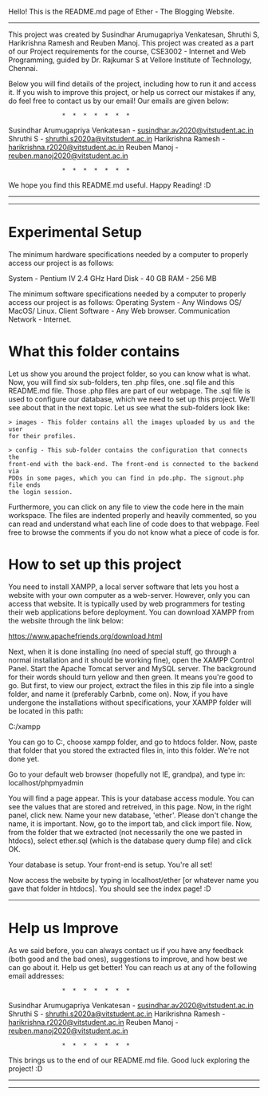 Hello! This is the README.md page of Ether - The Blogging Website.

-----------------------------------------------------------------------------------------

This project was created by Susindhar Arumugapriya Venkatesan, Shruthi S, Harikrishna
Ramesh and Reuben Manoj. This project was created as a part of our Project
requirements for the course, CSE3002 - Internet and Web Programming, guided by
Dr. Rajkumar S at Vellore Institute of Technology, Chennai.

Below you will find details of the project, including how to run it and access it.
If you wish to improve this project, or help us correct our mistakes if any, do
feel free to contact us by our email! Our emails are given below:

                   *  *  *  *  *  *  *

Susindhar Arumugapriya Venkatesan - susindhar.av2020@vitstudent.ac.in
Shruthi S - shruthi.s2020a@vitstudent.ac.in
Harikrishna Ramesh - harikrishna.r2020@vitstudent.ac.in
Reuben Manoj - reuben.manoj2020@vitstudent.ac.in

                   *  *  *  *  *  *  *

We hope you find this README.md useful. Happy Reading! :D

-----------------------------------------------------------------------------------------
-----------------------------------------------------------------------------------------

# Experimental Setup

The minimum hardware specifications needed by a computer to properly access our project
is as follows:

System - Pentium IV 2.4 GHz
Hard Disk - 40 GB
RAM - 256 MB

The minimum software specifications needed by a computer to properly access our project
is as follows:
Operating System - Any Windows OS/ MacOS/ Linux.
Client Software - Any Web browser.
Communication Network - Internet.

# What this folder contains

Let us show you around the project folder, so you can know what is what. Now, you
will find six sub-folders, ten .php files, one .sql file and this README.md file.
Those .php files are part of our webpage. The .sql file is used to configure our
database, which we need to set up this project. We'll see about that in the next
topic. Let us see what the sub-folders look like:

    > images - This folder contains all the images uploaded by us and the user
    for their profiles.

    > config - This sub-folder contains the configuration that connects the
    front-end with the back-end. The front-end is connected to the backend via
    PDOs in some pages, which you can find in pdo.php. The signout.php file ends
    the login session.

Furthermore, you can click on any file to view the code here in the main workspace.
The files are indented properly and heavily commented, so you can read and
understand what each line of code does to that webpage. Feel free to browse the
comments if you do not know what a piece of code is for.

# How to set up this project

You need to install XAMPP, a local server software that lets you host a website
with your own computer as a web-server. However, only you can access that website.
It is typically used by web programmers for testing their web applications before
deployment. You can download XAMPP from the website through the link  below:

https://www.apachefriends.org/download.html

Next, when it is done installing (no need of special stuff, go through a normal
installation and it should be working fine), open the XAMPP Control Panel. Start
the Apache Tomcat server and MySQL server. The background for their words should turn
yellow and then green. It means you're good to go. But first, to view our project,
extract the files in this zip file into a single folder, and name it (preferably 
Carbnb, come on). Now, if you have undergone the installations without specifications,
your XAMPP folder will be located in this path:

C:/xampp

You can go to C:, choose xampp folder, and go to htdocs folder. Now, paste that folder
that you stored the extracted files in, into this folder. We're not done yet.

Go to your default web browser (hopefully not IE, grandpa), and type in:
localhost/phpmyadmin

You will find a page appear. This is your database access module. You can see the values
that are stored and retreived, in this page. Now, in the right panel, click new. Name
your new database, 'ether'. Please don't change the name, it is important. Now, go to
the import tab, and click import file. Now, from the folder that we extracted (not
necessarily the one we pasted in htdocs), select ether.sql (which is the database query
dump file) and click OK.

Your database is setup. Your front-end is setup. You're all set!

Now access the website by typing in localhost/ether [or whatever name you gave that
folder in htdocs]. You should see the index page! :D

------------------------------------------------------------------------------------------

# Help us Improve

As we said before, you can always contact us if you have any feedback (both good and the
bad ones), suggestions to improve, and how best we can go about it. Help us get better!
You can reach us at any of the following email addresses:

                   *  *  *  *  *  *  *

Susindhar Arumugapriya Venkatesan - susindhar.av2020@vitstudent.ac.in
Shruthi S - shruthi.s2020a@vitstudent.ac.in
Harikrishna Ramesh - harikrishna.r2020@vitstudent.ac.in
Reuben Manoj - reuben.manoj2020@vitstudent.ac.in

                   *  *  *  *  *  *  *

This brings us to the end of our README.md file. Good luck exploring the project! :D

------------------------------------------------------------------------------------------
------------------------------------------------------------------------------------------
